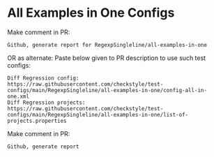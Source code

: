 # All Examples in One Configs
Make comment in PR:
```
Github, generate report for RegexpSingleline/all-examples-in-one
```
OR as alternate:
Paste below given to PR description to use such test configs:
```
Diff Regression config: https://raw.githubusercontent.com/checkstyle/test-configs/main/RegexpSingleline/all-examples-in-one/config-all-in-one.xml
Diff Regression projects: https://raw.githubusercontent.com/checkstyle/test-configs/main/RegexpSingleline/all-examples-in-one/list-of-projects.properties
```
Make comment in PR:
```
Github, generate report
```
